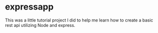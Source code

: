 # expressapp

This was a little tutorial project I did to help me learn how to create a basic rest api utilizing Node and express.
